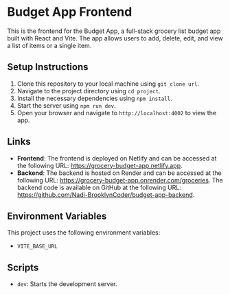 # Budget App Frontend

This is the frontend for the Budget App, a full-stack grocery list budget app built with React and Vite. The app allows users to add, delete, edit, and view a list of items or a single item.

## Setup Instructions

1. Clone this repository to your local machine using `git clone url`.
2. Navigate to the project directory using `cd project`.
3. Install the necessary dependencies using `npm install`.
4. Start the server using `npm run dev`.
5. Open your browser and navigate to `http://localhost:4002` to view the app.

## Links

- **Frontend**: The frontend is deployed on Netlify and can be accessed at the following URL: https://grocery-budget-app.netlify.app.
- **Backend**: The backend is hosted on Render and can be accessed at the following URL: https://grocery-budget-app.onrender.com/groceries. The backend code is available on GitHub at the following URL: https://github.com/Nadi-BrooklynCoder/budget-app-backend.

## Environment Variables

This project uses the following environment variables:

- `VITE_BASE_URL`

## Scripts

- `dev`: Starts the development server.
